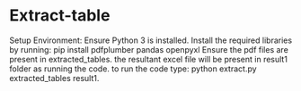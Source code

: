 # Extract-table
Setup Environment:
Ensure Python 3 is installed.
Install the required libraries by running:  pip install pdfplumber pandas openpyxl
Ensure the pdf files are present in extracted_tables.
the resultant excel file will be present in result1 folder as running the code.
to run the code type: python extract.py extracted_tables result1.
